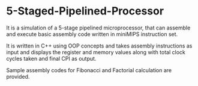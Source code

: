 # 5-Staged-Pipelined-Processor
It is a simulation of a 5-stage pipelined microprocessor, that can assemble and execute basic assembly code written in miniMIPS instruction set.

It is written in C++ using OOP concepts and takes assembly instructions as input and displays the register and memory values along with total clock cycles taken and final CPI as output.

Sample assembly codes for Fibonacci and Factorial calculation are provided. 
